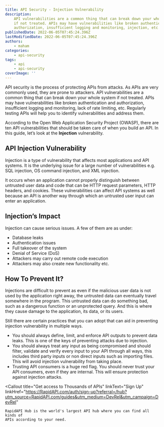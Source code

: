 ```yaml
---
title: ​​API Security - Injection Vulnerability
description:
    API vulnerabilities are a common thing that can break down your whole system
    if not treated. APIs may have vulnerabilities like broken authentication and
    authorization, insufficient logging and monitoring, injection, etc.
publishedDate: 2022-06-05T07:45:24.396Z
lastModifiedDate: 2022-06-05T07:45:24.396Z
authors:
    - maham
categories:
    - api-security
tags:
    - api
    - api-security
coverImage: ''
---
```


<Lead>

API security is the process of protecting APIs from attacks. As APIs are very commonly used, they are prone to attackers. API vulnerabilities are a common thing that can break down your whole system if not treated. APIs may have vulnerabilities like broken authentication and authorization, insufficient logging and monitoring, lack of rate limiting, etc. Regularly testing APIs will help you to identify vulnerabilities and address them.

</Lead>

According to the Open Web Application Security Project (OWASP), there are ten API vulnerabilities that should be taken care of when you build an API. In this guide, let’s look at the **Injection** vulnerability.

## API Injection Vulnerability

Injection is a type of vulnerability that affects most applications and API systems. It is the underlying issue for a large number of vulnerabilities e.g. SQL injection, OS command injection, and XML injection.

It occurs when an application cannot properly distinguish between untrusted user data and code that can be HTTP request parameters, HTTP headers, and cookies. These vulnerabilities can affect API systems as well because an API is another way through which an untrusted user input can enter an application.

## Injection’s Impact

Injection can cause serious issues. A few of them are as under:

-   Database leaks
-   Authentication issues
-   Full takeover of the system
-   Denial of Service (DoS)
-   Attackers may carry out remote code execution
-   Attackers may also create new functionality etc.

## How To Prevent It?

Injections are difficult to prevent as even if the malicious user data is not used by the application right away, the untrusted data can eventually travel somewhere in the program. This untrusted data can do something bad, such as a dangerous function or an unprotected query. And this is where they cause damage to the application, its data, or its users.

Still there are certain practices that you can adopt that can aid in preventing injection vulnerability in multiple ways.

-   You should always define, limit, and enforce API outputs to prevent data leaks. This is one of the keys of preventing attacks due to injection.
-   You should always treat any input as being compromised and should filter, validate and verify every input to your API through all ways, this includes third party inputs or non direct inputs such as importing files. This will avoid injection vulnerability from taking place.
-   Trusting API consumers is a huge red flag. You should never trust your API consumers, even if they are internal. This will ensure protection against injection attacks.

<Callout
	title="Get access to Thousands of APIs"
	linkText="Sign Up"
	linkHref="https://RapidAPI.com/auth/sign-up?referral=/hub?utm_source=RapidAPI.com/guides&utm_medium=DevRel&utm_campaign=DevRel"
>
	RapidAPI Hub is the world's largest API hub where you can find all kinds of
	APIs according to your need.
</Callout>
